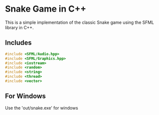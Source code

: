 # Snake Game in C++

This is a simple implementation of the classic Snake game using the SFML library in C++.

## Includes

```cpp
#include <SFML/Audio.hpp>
#include <SFML/Graphics.hpp>
#include <iostream>
#include <random>
#include <string>
#include <thread>
#include <vector>
```

## For Windows

Use the 'out/snake.exe' for windows
